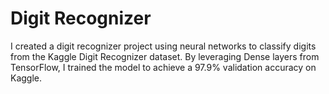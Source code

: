 # Digit Recognizer
I created a digit recognizer project using neural networks to classify digits from the Kaggle Digit Recognizer dataset. By leveraging Dense layers from TensorFlow, I trained the model to achieve a 97.9% validation accuracy on Kaggle.
